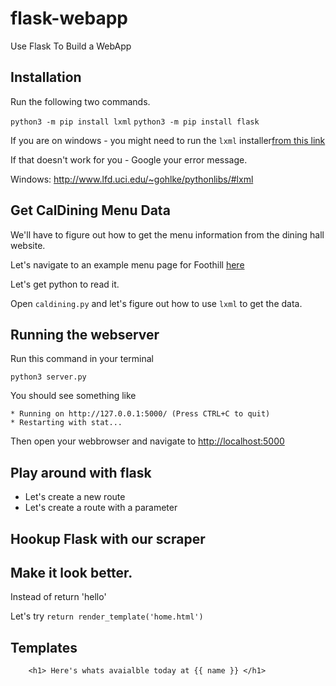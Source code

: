 # flask-webapp
Use Flask To Build a WebApp

## Installation

Run the following two commands.

`python3 -m pip install lxml`
`python3 -m pip install flask`

If you are on windows - you might need to run the `lxml` installer[from this link](https://pypi.python.org/packages/3.2/l/lxml/lxml-3.4.4.win32-py3.2.exe#md5=bb06fe8dbb28f914deb8b70b7ad68fe4)

If that doesn't work for you - Google your error message.

Windows:
http://www.lfd.uci.edu/~gohlke/pythonlibs/#lxml


## Get CalDining Menu Data

We'll have to figure out how to get the menu information from the dining hall website.

Let's navigate to an example menu page for Foothill [here](http://services.housing.berkeley.edu/FoodPro/dining/static/DiningMenus.asp?strCurLocation=06)

Let's get python to read it.

Open `caldining.py` and let's figure out how to use `lxml` to get the data.


## Running the webserver

Run this command in your terminal

`python3 server.py`

You should see something like

```
* Running on http://127.0.0.1:5000/ (Press CTRL+C to quit)
* Restarting with stat...
```

Then open your webbrowser and navigate to
[http://localhost:5000](http://localhost:5000)


## Play around with flask

- Let's create a new route
- Let's create a route with a parameter


## Hookup Flask with our scraper


## Make it look better. 

Instead of return 'hello' 

Let's try `return render_template('home.html')`

## Templates  

```
	<h1> Here's whats avaialble today at {{ name }} </h1>
```



